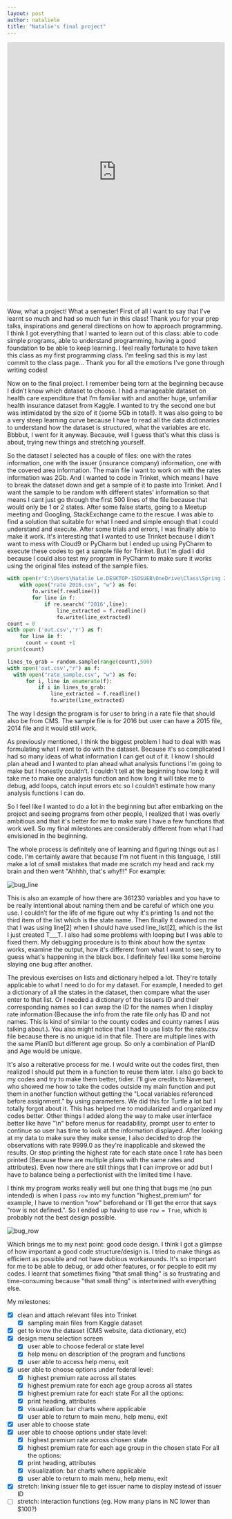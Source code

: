 ```yaml
---
layout: post
author: nataliele
title: "Natalie's final project"
---
```


<iframe src="https://trinket.io/embed/python3/c89af16d90" width="100%" height="600" frameborder="0" marginwidth="0" marginheight="0" allowfullscreen></iframe>

Wow, what a project! What a semester! First of all I want to say that I've learnt so much and had so much fun in this class! Thank you for your prep talks, inspirations and general directions on how to approach programming. I think I got everything that I wanted to learn out of this class: able to code simple programs, able to understand programming, having a good foundation to be able to keep learning. I feel really fortunate to have taken this class as my first programming class. I'm feeling sad this is my last commit to the class page… Thank you for all the emotions I've gone through writing codes!

Now on to the final project. I remember being torn at the beginning because I didn’t know which dataset to choose. I had a manageable dataset on health care expenditure that I’m familiar with and another huge, unfamiliar health insurance dataset from Kaggle. I wanted to try the second one but was intimidated by the size of it (some 5Gb in total!). It was also going to be a very steep learning curve because I have to read all the data dictionaries to understand how the dataset is structured, what the variables are etc. Bbbbut, I went for it anyway. Because, well I guess that's what this class is about, trying new things and stretching yourself.

So the dataset I selected has a couple of files: one with the rates information, one with the issuer (insurance company) information, one with the covered area information. The main file I want to work on with the rates information was 2Gb. And I wanted to code in Trinket, which means I have to break the dataset down and get a sample of it to paste into Trinket. And I want the sample to be random with different states' information so that means I cant just go through the first 500 lines of the file because that would only be 1 or 2 states. After some false starts, going to a Meetup meeting and Googling, StackExchange came to the rescue. I was able to find a solution that suitable for what I need and simple enough that I could understand and execute. After some trials and errors, I was finally able to make it work. 
It's interesting that I wanted to use Trinket because I didn’t want to mess with Cloud9 or PyCharm but I ended up using PyCharm to execute these codes to get a sample file for Trinket. But I'm glad I did because I could also test my program in PyCharm to make sure it works using the original files instead of the sample files.

```python
with open(r'C:\Users\Natalie Le.DESKTOP-1SOSUEB\OneDrive\Class\Spring 2016\INLS 560\Final project\Rate.csv',"r") as f:
    with open("rate 2016.csv", "w") as fo:
        fo.write(f.readline())
        for line in f:
            if re.search('^2016',line):
                line_extracted = f.readline()
                fo.write(line_extracted)
count = 0
with open ('out.csv','r') as f:
    for line in f:
      count = count +1
print(count)

lines_to_grab = random.sample(range(count),500)
with open('out.csv',"r") as f:
  with open("rate_sample.csv", "w") as fo:
      for i, line in enumerate(f):
          if i in lines_to_grab:
              line_extracted = f.readline()
              fo.write(line_extracted)
```

The way I design the program is for user to bring in a rate file that should also be from CMS. The sample file is for 2016 but user can have a 2015 file, 2014 file and it would still work.

As previously mentioned, I think the biggest problem I had to deal with was formulating what I want to do with the dataset. Because it's so complicated I had so many ideas of what information I can get out of it. I know I should plan ahead and I wanted to plan ahead what analysis functions I'm going to make but I honestly couldn’t. I couldn’t tell at the beginning how long it will take me to make one analysis function and how long it will take me to debug, add loops, catch input errors etc so I couldn’t estimate how many analysis functions I can do.

So I feel like I wanted to do a lot in the beginning but after embarking on the project and seeing programs from other people, I realized that I was overly ambitious and that it's better for me to make sure I have a few functions that work well. So my final milestones are considerably different from what I had envisioned in the beginning. 

The whole process is definitely one of learning and figuring things out as I code. I'm certainly aware that because I'm not fluent in this language, I still make a lot of small mistakes that made me scratch my head and rack my brain and then went "Ahhhh, that's why!!!" For example:

![bug_line](http://nataliele.web.unc.edu/files/2016/02/bug_line.png)

This is also an example of how there are 361230 variables and you have to be really intentional about naming them and be careful of which one you use. I couldn’t for the life of me figure out why it's printing 1s and not the third item of the list which is the state name. Then finally it dawned on me that I was using line[2] when I should have used line_list[2], which is the list I just created T___T. I also had some problems with looping but I was able to fixed them. My debugging procedure is to think about how the syntax works, examine the output, how it's different from what I want to see, try to guess what's happening in the black box. I definitely feel like some heroine slaying one bug after another. 

The previous exercises on lists and dictionary helped a lot. They're totally applicable to what I need to do for my dataset. For example, I needed to get a dictionary of all the states in the dataset, then compare what the user enter to that list. Or I needed a dictionary of the issuers ID and their corresponding names so I can swap the ID for the names when I display rate information (Because the info from the rate file only has ID and not names. This is kind of similar to the county codes and county names I was talking about.). You also  might notice that I had to use lists for the rate.csv file because there is no unique id in that file. There are multiple lines with the same PlanID but different age group. So only a combination of PlanID and Age would be unique.

It's also a reiterative process for me. I would write out the codes first, then realized I should put them in a function to reuse them later. I also go back to my codes and try to make them better, tidier. I'll give credits to Naveneet, who showed me how to take the codes outside my main function and put them in another function without getting the "Local variables referenced before assignment." by using parameters. We did this for Turtle a lot but I totally forgot about it. This has helped me to modularized and organized my codes better. Other things I added along the way to make user interface better like have "\n" before menus for readability, prompt user to enter to continue so user has time to look at the information displayed. After looking at my data to make sure they make sense, I also decided to drop the observations with rate 9999.0 as they're inapplicable and skewed the results. Or stop printing the highest rate for each state once 1 rate has been printed (Because there are multiple plans with the same rates and attributes). Even now there are still things that I can improve or add but I have to balance being a perfectionist with the limited time I have.

I think my program works really well but one thing that bugs me (no pun intended) is when I pass `row` into my function "highest_premium" for example, I have to mention "row" beforehand or I'll get the error that says "row is not defined.". So I ended up having to use `row = True`, which is probably not the best design possible.

![bug_row](http://nataliele.web.unc.edu/files/2016/02/bug_row.png)

Which brings me to my next point: good code design. I think I got a glimpse of how important a good code structure/design is. I tried to make things as efficient as possible and not have dubious workarounds. It's so important for me to be able to debug, or add other features, or for people to edit my codes. I learnt that sometimes fixing "that small thing" is so frustrating and time-consuming because "that small thing" is intertwined with everything else. 

My milestones:

 - [x] clean and attach relevant files into Trinket
   - [x] sampling main files from Kaggle dataset
 - [x] get to know the dataset (CMS website, data dictionary, etc)
 - [x] design menu selection screen
   - [x] user able to choose federal or state level
   - [x] help menu on description of the program and functions
   - [x] user able to access help menu, exit
 - [x] user able to choose options under federal level:  
   - [x] highest premium rate across all states
   - [x] highest premium rate for each age group across all states
   - [x] highest premium rate for each state
   For all the options:
   - [x] print heading, attributes
   - [x] visualization: bar charts where applicable
   - [x] user able to return to main menu, help menu, exit
 - [x] user able to choose state
 - [x] user able to choose options under state level: 
   - [x] highest premium rate across chosen state
   - [x] highest premium rate for each age group in the chosen state
   For all the options:
   - [x] print heading, attributes
   - [x] visualization: bar charts where applicable
   - [x] user able to return to main menu, help menu, exit

 - [x] stretch: linking issuer file to get issuer name to display instead of issuer ID
 - [ ] stretch: interaction functions (eg. How many plans in NC lower than $100?)
